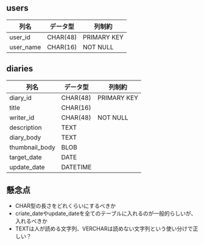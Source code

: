 ## users
列名|データ型|列制約
--|--|--
user_id | CHAR(48) | PRIMARY KEY
user_name | CHAR(16) | NOT NULL

## diaries
列名|データ型|列制約
--|--|--
diary_id|CHAR(48)| PRIMARY KEY
title|CHAR(16)|
writer_id|CHAR(48)| NOT NULL
description | TEXT | 
diary_body | TEXT |
thumbnail_body | BLOB |
target_date | DATE |
update_date | DATETIME |

## 懸念点
- CHAR型の長さをどれくらいにするべきか
- criate_dateやupdate_dateを全てのテーブルに入れるのが一般的らしいが、入れるべきか
- TEXTは人が読める文字列、VERCHARは読めない文字列という使い分けで正しい？
